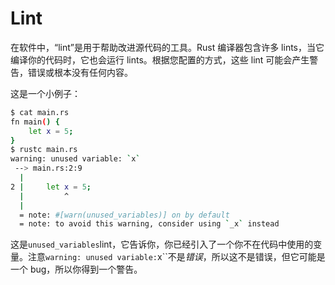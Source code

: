 # Lint

在软件中，“lint”是用于帮助改进源代码的工具。Rust 编译器包含许多 lints，当它编译你的代码时，它也会运行 lints。根据您配置的方式，这些 lint 可能会产生警告，错误或根本没有任何内容。

这是一个小例子：

```bash
$ cat main.rs
fn main() {
    let x = 5;
}
$ rustc main.rs
warning: unused variable: `x`
 --> main.rs:2:9
  |
2 |     let x = 5;
  |         ^
  |
  = note: #[warn(unused_variables)] on by default
  = note: to avoid this warning, consider using `_x` instead
```

这是`unused_variables`lint，它告诉你，你已经引入了一个你不在代码中使用的变量。注意`warning: unused variable:`x``不是*错误*，所以这不是错误，但它可能是一个 bug，所以你得到一个警告。
